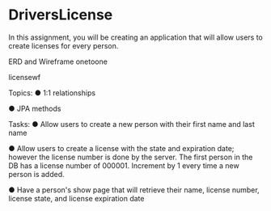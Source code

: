 # DriversLicense

In this assignment, you will be creating an application that will allow users to create licenses for every person.

ERD and Wireframe
onetoone

licensewf

Topics:
● 1:1 relationships

● JPA methods

Tasks:
● Allow users to create a new person with their first name and last name

● Allow users to create a license with the state and expiration date; however the license number is done by the server. The first person in the DB has a license number of 000001. Increment by 1 every time a new person is added.

● Have a person's show page that will retrieve their name, license number, license state, and license expiration date
